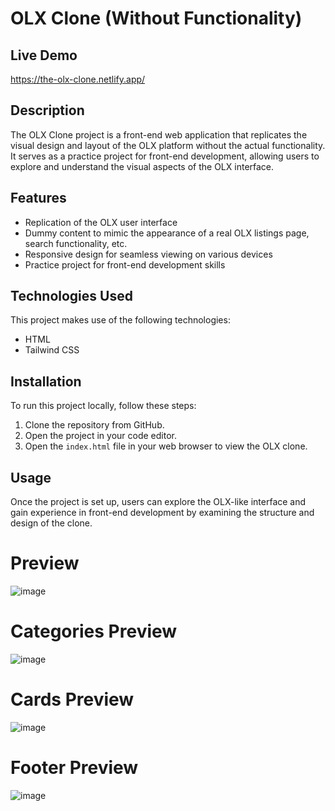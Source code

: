 # OLX Clone (Without Functionality)

## Live Demo
https://the-olx-clone.netlify.app/

## Description
The OLX Clone project is a front-end web application that replicates the visual design and layout of the OLX platform without the actual functionality. It serves as a practice project for front-end development, allowing users to explore and understand the visual aspects of the OLX interface.

## Features
- Replication of the OLX user interface
- Dummy content to mimic the appearance of a real OLX listings page, search functionality, etc.
- Responsive design for seamless viewing on various devices
- Practice project for front-end development skills

## Technologies Used
This project makes use of the following technologies:
- HTML
- Tailwind CSS

## Installation
To run this project locally, follow these steps:
1. Clone the repository from GitHub.
2. Open the project in your code editor.
3. Open the `index.html` file in your web browser to view the OLX clone.

## Usage
Once the project is set up, users can explore the OLX-like interface and gain experience in front-end development by examining the structure and design of the clone.

# Preview
![image](https://github.com/RafiaZeeshan14/OLX-Clone/assets/141746940/324f8a8e-80d5-4a19-87f1-a03404284363)

# Categories Preview 
![image](https://github.com/RafiaZeeshan14/OLX-Clone/assets/141746940/e1220479-bd02-4a13-b0f1-35a17966a877)

# Cards Preview
![image](https://github.com/RafiaZeeshan14/OLX-Clone/assets/141746940/6e076ff9-0081-43e0-9c30-5217a2b68acb)

# Footer Preview
![image](https://github.com/RafiaZeeshan14/OLX-Clone/assets/141746940/eb3f1b8f-195b-4b10-8fc9-73df0f0f6e86)

